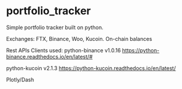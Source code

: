 # portfolio_tracker

Simple portfolio tracker built on python.

Exchanges: FTX, Binance, Woo, Kucoin. 
On-chain balances

Rest APIs
Clients used: 
python-binance v1.0.16
https://python-binance.readthedocs.io/en/latest/#

python-kucoin v2.1.3
https://python-kucoin.readthedocs.io/en/latest/

Plotly/Dash
